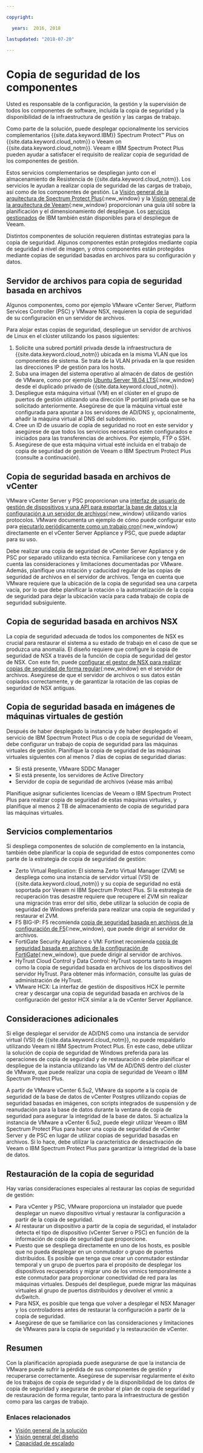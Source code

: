 ```yaml
---

copyright:

  years:  2016, 2018

lastupdated: "2018-07-20"

---
```


# Copia de seguridad de los componentes

Usted es responsable de la configuración, la gestión y la supervisión de todos los componentes de software, incluida la copia de seguridad y la disponibilidad de la infraestructura de gestión y las cargas de trabajo.

Como parte de la solución, puede desplegar opcionalmente los servicios complementarios {{site.data.keyword.IBM}} Spectrum Protect&trade; Plus on {{site.data.keyword.cloud_notm}} o Veeam on {{site.data.keyword.cloud_notm}}. Veeam e IBM Spectrum Protect Plus pueden ayudar a satisfacer el requisito de realizar copia de seguridad de los componentes de gestión.

Estos servicios complementarios se despliegan junto con el almacenamiento de Resistencia de {{site.data.keyword.cloud_notm}}. Los servicios le ayudan a realizar copia de seguridad de las cargas de trabajo, así como de los componentes de gestión. La [Visión general de la arquitectura de Spectrum Protect Plus](https://www.ibm.com/cloud/garage/architectures/implementation/virtualization_backup_spplus){:new_window} y la [Visión general de la arquitectura de Veeam](https://www.ibm.com/cloud/garage/architectures/implementation/virtualization_backup_veeam){:new_window} proporcionan una guía útil sobre la planificación y el dimensionamiento del despliegue. Los [servicios gestionados](https://console.bluemix.net/infrastructure/vmware-solutions/console/gettingstarted/veeam/vcs/managed) de IBM también están disponibles para el despliegue de Veeam.

Distintos componentes de solución requieren distintas estrategias para la copia de seguridad. Algunos componentes están protegidos mediante copia de seguridad a nivel de imagen, y otros componentes están protegidos mediante copias de seguridad basadas en archivos para su configuración y datos.

## Servidor de archivos para copia de seguridad basada en archivos

Algunos componentes, como por ejemplo VMware vCenter Server, Platform Services Controller (PSC) y VMware NSX, requieren la copia de seguridad de su configuración en un servidor de archivos.

Para alojar estas copias de seguridad, despliegue un servidor de archivos de Linux en el clúster utilizando los pasos siguientes:

1. Solicite una subred portátil privada desde la infraestructura de {{site.data.keyword.cloud_notm}} ubicada en la misma VLAN que los componentes de sistema. Se trata de la VLAN privada en la que residen las direcciones IP de gestión para los hosts.
2. Suba una imagen del sistema operativo al almacén de datos de gestión de VMware, como por ejemplo [Ubuntu Server 18.04 LTS](http://mirrors.service.softlayer.com/ubuntu-releases/ubuntu-server/bionic/daily-live/current/){:new_window} desde el duplicado privado de {{site.data.keyword.cloud_notm}}.
3. Despliegue esta máquina virtual (VM) en el clúster en el grupo de puertos de gestión utilizando una dirección IP portátil privada que se ha solicitado anteriormente. Asegúrese de que la máquina virtual esté configurada para apuntar a los servidores de AD/DNS y, opcionalmente, añadir la máquina virtual al DNS del subdominio.
4. Cree un ID de usuario de copia de seguridad no root en este servidor y asegúrese de que todos los servicios necesarios estén configurados e iniciados para las transferencias de archivos. Por ejemplo, FTP o SSH.
5. Asegúrese de que esta máquina virtual esté incluida en el trabajo de copia de seguridad de gestión de Veeam o IBM Spectrum Protect Plus (consulte a continuación).

## Copia de seguridad basada en archivos de vCenter

VMware vCenter Server y PSC proporcionan una [interfaz de usuario de gestión de dispositivos y una API para exportar la base de datos y la configuración a un servidor de archivos](https://docs.vmware.com/en/VMware-vSphere/6.5/com.vmware.vsphere.install.doc/GUID-3EAED005-B0A3-40CF-B40D-85AD247D7EA4.html){:new_window} utilizando varios protocolos. VMware documenta un ejemplo de cómo puede configurar esto para [ejecutarlo periódicamente como un trabajo cron](https://pubs.vmware.com/vsphere-6-5/index.jsp?topic=%2Fcom.vmware.vsphere.vcsapg-rest.doc%2FGUID-222400F3-678E-4028-874F-1F83036D2E85.html){:new_window} directamente en el vCenter Server Appliance y PSC, que puede adaptar para su uso.

Debe realizar una copia de seguridad de vCenter Server Appliance y de PSC por separado utilizando esta técnica. Familiarícese con y tenga en cuenta las consideraciones y limitaciones documentadas por VMware. Además, planifique una rotación y caducidad regular de las copias de seguridad de archivos en el servidor de archivos. Tenga en cuenta que VMware requiere que la ubicación de la copia de seguridad sea una carpeta vacía, por lo que debe planificar la rotación o la automatización de la copia de seguridad para dejar la ubicación vacía para cada trabajo de copia de seguridad subsiguiente.

## Copia de seguridad basada en archivos NSX

La copia de seguridad adecuada de todos los componentes de NSX es crucial para restaurar el sistema a su estado de trabajo en el caso de que se produzca una anomalía. El diseño requiere que configure la copia de seguridad de NSX a través de la función de copia de seguridad del gestor de NSX. Con este fin, puede [configurar el gestor de NSX para realizar copias de seguridad de forma regular](https://pubs.vmware.com/NSX-6/index.jsp?topic=%2Fcom.vmware.nsx.admin.doc%2FGUID-72EFCAB1-0B10-4007-A44C-09D38CD960D3.html){:new_window} en el servidor de archivos. Asegúrese de que el servidor de archivos o sus datos están copiados correctamente, y de garantizar la rotación de las copias de seguridad de NSX antiguas.

## Copia de seguridad basada en imágenes de máquinas virtuales de gestión

Después de haber desplegado la instancia y de haber desplegado el servicio de IBM Spectrum Protect Plus o de copia de seguridad de Veeam, debe configurar un trabajo de copia de seguridad para las máquinas virtuales de gestión. Planifique la copia de seguridad de las máquinas virtuales siguientes con al menos 7 días de copias de seguridad diarias:

* Si está presente, VMware SDDC Manager
* Si está presente, los servidores de Active Directory
* Servidor de copia de seguridad de archivos (véase más arriba)

Planifique asignar suficientes licencias de Veeam o IBM Spectrum Protect Plus para realizar copia de seguridad de estas máquinas virtuales, y planifique al menos 2 TB de almacenamiento de copia de seguridad para las máquinas virtuales.

## Servicios complementarios

Si despliega componentes de solución de complemento en la instancia, también debe planificar la copia de seguridad de estos componentes como parte de la estrategia de copia de seguridad de gestión:

* Zerto Virtual Replication: El sistema Zerto Virtual Manager (ZVM) se despliega como una instancia de servidor virtual (VSI) de {{site.data.keyword.cloud_notm}} y su copia de seguridad no está soportada por Veeam ni IBM Spectrum Protect Plus. Si la estrategia de recuperación tras desastre requiere que recupere el ZVM sin realizar una migración tras error del sitio, debe utilizar la solución de copia de seguridad de Windows preferida para realizar una copia de seguridad y restaurar el ZVM.
* F5 BIG-IP: F5 recomienda [copia de seguridad basada en archivos de la configuración de F5](https://support.f5.com/csp/article/K13132){:new_window}, que puede dirigir al servidor de archivos.
* FortiGate Security Appliance o VM: Fortinet recomienda [copia de seguridad basada en archivos de la configuración de FortiGate](http://help.fortinet.com/fos50hlp/54/Content/FortiOS/fortigate-best-practices-54/Firmware/Performing_Config_Backup.htm){:new_window}, que puede dirigir al servidor de archivos.
* HyTrust Cloud Control y Data Control: HyTrust soporta tanto la imagen como la copia de seguridad basada en archivos de los dispositivos del servidor HyTrust. Para obtener más información, consulte las guías de administración de HyTrust.
* VMware HCX: La interfaz de gestión de dispositivos HCX le permite crear y descargar una copia de seguridad basada en archivos de la configuración del gestor HCX similar a la de vCenter Server Appliance.

## Consideraciones adicionales

Si elige desplegar el servidor de AD/DNS como una instancia de servidor virtual (VSI) de {{site.data.keyword.cloud_notm}}, no puede respaldarlo utilizando Veeam ni IBM Spectrum Protect Plus. En este caso, debe utilizar la solución de copia de seguridad de Windows preferida para las operaciones de copia de seguridad y de restauración o debe planificar el despliegue de la instancia utilizando las VM de AD/DNS dentro del clúster de VMware, que puede realizar una copia de seguridad de Veeam o IBM Spectrum Protect Plus.

A partir de VMware vCenter 6.5u2, VMware da soporte a la copia de seguridad de la base de datos de vCenter Postgres utilizando copias de seguridad basadas en imágenes, con scripts integrados de suspensión y de reanudación para la base de datos durante la ventana de copia de seguridad para asegurar la integridad de la base de datos. Si actualiza la instancia de VMware a vCenter 6.5u2, puede elegir utilizar Veeam o IBM Spectrum Protect Plus para hacer una copia de seguridad de vCenter Server y de PSC en lugar de utilizar copias de seguridad basadas en archivos. Si lo hace, debe utilizar la característica de desactivación de Veeam o IBM Spectrum Protect Plus para garantizar la integridad de la base de datos.

## Restauración de la copia de seguridad

Hay varias consideraciones especiales al restaurar las copias de seguridad de gestión:

* Para vCenter y PSC, VMware proporciona un instalador que puede desplegar un nuevo dispositivo virtual y restaurar la configuración a partir de la copia de seguridad.
* Al restaurar un dispositivo a partir de la copia de seguridad, el instalador detecta el tipo de dispositivo (vCenter Server o PSC) en función de la información de copia de seguridad que proporcione.
* Puesto que se despliega directamente en uno de los hosts, es posible que no pueda desplegar en un conmutador o grupo de puertos distribuidos. Es posible que tenga que crear un conmutador estándar temporal y un grupo de puertos para el propósito de desplegar los dispositivos recuperados y migrar uno de los vmnics temporalmente a este conmutador para proporcionar conectividad de red para las máquinas virtuales. Después del despliegue, puede migrar las máquinas virtuales al grupo de puertos distribuidos y devolver el vmnic a dvSwitch.
* Para NSX, es posible que tenga que volver a desplegar el NSX Manager y los controladores antes de restaurar la configuración a partir de la copia de seguridad.
* Asegúrese de que se familiarice con las consideraciones y limitaciones de VMwares para la copia de seguridad y la restauración de vCenter.

## Resumen

Con la planificación apropiada puede asegurarse de que la instancia de VMware puede sufrir la pérdida de sus componentes de gestión y recuperarse correctamente. Asegúrese de supervisar regularmente el éxito de los trabajos de copia de seguridad y de la disponibilidad de los datos de copia de seguridad y asegurarse de probar el plan de copia de seguridad y de restauración de forma regular, tanto para la infraestructura de gestión como para las cargas de trabajo.

### Enlaces relacionados

* [Visión general de la solución](solution_overview.html)
* [Visión general del diseño](design_overview.html)
* [Capacidad de escalado](solution_scaling.html)
